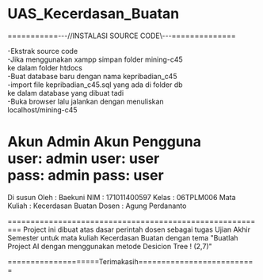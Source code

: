 # UAS_Kecerdasan_Buatan
===========---//INSTALASI SOURCE CODE\\---==============
							
-Ekstrak source code					
-Jika menggunakan xampp simpan folder mining-c45	
 ke dalam folder htdocs					
-Buat database baru dengan nama kepribadian_c45		
-import file kepribadian_c45.sql yang ada di folder db 	
 ke dalam database yang dibuat tadi			
-Buka browser lalu jalankan dengan menuliskan 		
 localhost/mining-c45					
							
Akun Admin				Akun Pengguna	
user: admin				user: user	
pass: admin				pass: user	
========================================================

Di susun Oleh		: Baekuni
NIM					: 171011400597
Kelas				: 06TPLM006
Mata Kuliah			: Kecerdasan Buatan
Dosen				: Agung Perdananto

=========================================================
Project ini dibuat atas dasar perintah dosen sebagai tugas
Ujian Akhir Semester untuk mata kuliah Kecerdasan Buatan 
dengan tema "Buatlah Project AI dengan menggunakan metode
Desicion Tree ! (2,7)"

====================Terimakasih==========================

